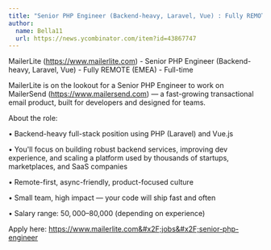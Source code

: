 ```yaml
---
title: "Senior PHP Engineer (Backend-heavy, Laravel, Vue) : Fully REMOTE (EMEA)"
author:
  name: Bella11
  url: https://news.ycombinator.com/item?id=43867747
---
```

MailerLite (<a href="https:&#x2F;&#x2F;www.mailerlite.com" rel="nofollow">https:&#x2F;&#x2F;www.mailerlite.com</a>) - Senior PHP Engineer (Backend-heavy, Laravel, Vue) - Fully REMOTE (EMEA) - Full-time

MailerLite is on the lookout for a Senior PHP Engineer to work on MailerSend (<a href="https:&#x2F;&#x2F;www.mailersend.com" rel="nofollow">https:&#x2F;&#x2F;www.mailersend.com</a>) — a fast-growing transactional email product, built for developers and designed for teams.

About the role:

• Backend-heavy full-stack position using PHP (Laravel) and Vue.js

• You&#x27;ll focus on building robust backend services, improving dev experience, and scaling a platform used by thousands of startups, marketplaces, and SaaS companies

• Remote-first, async-friendly, product-focused culture

• Small team, high impact — your code will ship fast and often

• Salary range: $50,000–$80,000 (depending on experience)

Apply here: <a href="https:&#x2F;&#x2F;www.mailerlite.com&#x2F;jobs&#x2F;senior-php-engineer" rel="nofollow">https:&#x2F;&#x2F;www.mailerlite.com&#x2F;jobs&#x2F;senior-php-engineer</a>
<JobApplication />

